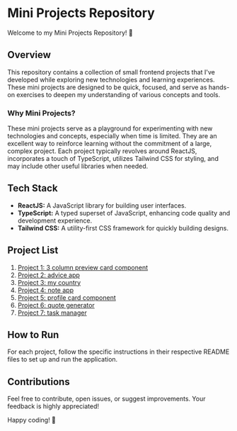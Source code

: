 # Mini Projects Repository

Welcome to my Mini Projects Repository! 🚀

## Overview

This repository contains a collection of small frontend projects that I've developed while exploring new technologies and learning experiences. These mini projects are designed to be quick, focused, and serve as hands-on exercises to deepen my understanding of various concepts and tools.

### Why Mini Projects?

These mini projects serve as a playground for experimenting with new technologies and concepts, especially when time is limited. They are an excellent way to reinforce learning without the commitment of a large, complex project. Each project typically revolves around ReactJS, incorporates a touch of TypeScript, utilizes Tailwind CSS for styling, and may include other useful libraries when needed.

## Tech Stack

- **ReactJS:** A JavaScript library for building user interfaces.
- **TypeScript:** A typed superset of JavaScript, enhancing code quality and development experience.
- **Tailwind CSS:** A utility-first CSS framework for quickly building designs.

## Project List

1. [Project 1: 3 column preview card component](https://github.com/itsteatv/mini-projects/tree/master/3-column%20preview%20card%20component)
2. [Project 2: advice app](https://github.com/itsteatv/mini-projects/tree/master/advice-app)
3. [Project 3: my country](https://github.com/itsteatv/mini-projects/tree/master/my-country)
4. [Project 4: note app](https://github.com/itsteatv/mini-projects/tree/master/note-app)
5. [Project 5: profile card component](https://github.com/itsteatv/mini-projects/tree/master/profile-card-component)
6. [Project 6: quote generator](https://github.com/itsteatv/mini-projects/tree/master/quote-generator)
7. [Project 7: task manager](https://github.com/itsteatv/mini-projects/tree/master/task-manager)

## How to Run

For each project, follow the specific instructions in their respective README files to set up and run the application.

## Contributions

Feel free to contribute, open issues, or suggest improvements. Your feedback is highly appreciated!

Happy coding! 🚀
